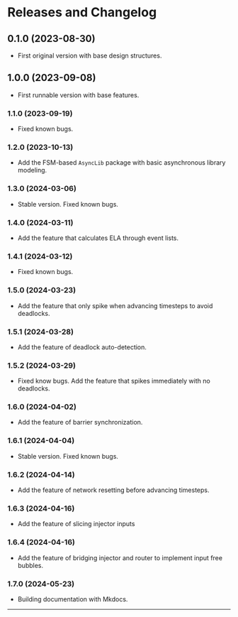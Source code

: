 # Releases and Changelog

## 0.1.0 (2023-08-30)
- First original version with base design structures.

## 1.0.0 (2023-09-08)
- First runnable version with base features.

### 1.1.0 (2023-09-19)
- Fixed known bugs.

### 1.2.0 (2023-10-13)
- Add the FSM-based `AsyncLib` package with basic asynchronous library modeling.

### 1.3.0 (2024-03-06)
- Stable version. Fixed known bugs.

### 1.4.0 (2024-03-11)
- Add the feature that calculates ELA through event lists.

### 1.4.1 (2024-03-12)
- Fixed known bugs.

### 1.5.0 (2024-03-23)
- Add the feature that only spike when advancing timesteps to avoid deadlocks.

### 1.5.1 (2024-03-28)
- Add the feature of deadlock auto-detection.

### 1.5.2 (2024-03-29)
- Fixed know bugs. Add the feature that spikes immediately with no deadlocks.

### 1.6.0 (2024-04-02)
- Add the feature of barrier synchronization.

### 1.6.1 (2024-04-04)
- Stable version. Fixed known bugs.

### 1.6.2 (2024-04-14)
- Add the feature of network resetting before advancing timesteps.

### 1.6.3 (2024-04-16)
- Add the feature of slicing injector inputs

### 1.6.4 (2024-04-16)
- Add the feature of bridging injector and router to implement input free bubbles.

### 1.7.0 (2024-05-23)
- Building documentation with Mkdocs.


---